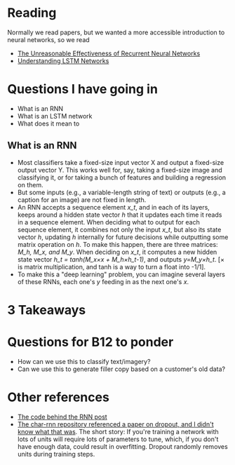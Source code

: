 # Reading
Normally we read papers, but we wanted a more accessible introduction to neural networks, so we read
* [The Unreasonable Effectiveness of Recurrent Neural Networks](http://karpathy.github.io/2015/05/21/rnn-effectiveness/)
* [Understanding LSTM Networks](http://colah.github.io/posts/2015-08-Understanding-LSTMs/#fn1)

# Questions I have going in
* What is an RNN
* What is an LSTM network
* What does it mean to 

## What is an RNN
* Most classifiers take a fixed-size input vector X and output a fixed-size output vector Y. This works well for, say, taking a fixed-size image and classifying it, or for taking a bunch of features and building a regression on them.
* But some inputs (e.g., a variable-length string of text) or outputs (e.g., a caption for an image) are not fixed in length.
* An RNN accepts a sequence element *x_t*, and in each of its layers, keeps around a hidden state vector *h* that it updates each time it reads in a sequence element. When deciding what to output for each sequence element, it combines not only the input *x_t*, but also its state vector *h*, updating *h* internally for future decisions while outputting some matrix operation on *h*. To make this happen, there are three matrices: *M_h, M_x, and M_y*. When deciding on *x_t*, it computes a new hidden state vector *h_t = tanh(M_x×x + M_h×h_t-1)*, and outputs *y=M_y×h_t*. [× is matrix multiplication, and tanh is a way to turn a float into -1/1].
* To make this a "deep learning" problem, you can imagine several layers of these RNNs, each one's *y* feeding in as the next one's *x*.

# 3 Takeaways


# Questions for B12 to ponder
* How can we use this to classify text/imagery?
* Can we use this to generate filler copy based on a customer's old data?

# Other references
* [The code behind the RNN post](https://github.com/karpathy/char-rnn)
* [The char-rnn repository referenced a paper on dropout, and I didn't know what that was](https://www.cs.toronto.edu/~hinton/absps/JMLRdropout.pdf). The short story: If you're training a network with lots of units will require lots of parameters to tune, which, if you don't have enough data, could result in overfitting. Dropout randomly removes units during training steps.
